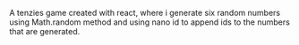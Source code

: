 A tenzies game created with react, where i generate six random numbers using Math.random method and using nano id to append ids to the numbers that are generated.
